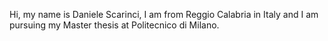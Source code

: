 Hi, my name is Daniele Scarinci, I am from Reggio Calabria in Italy and I am pursuing my Master thesis at Politecnico di Milano.
